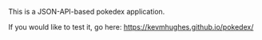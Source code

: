 This is a JSON-API-based pokedex application.

If you would like to test it, go here: https://kevmhughes.github.io/pokedex/
